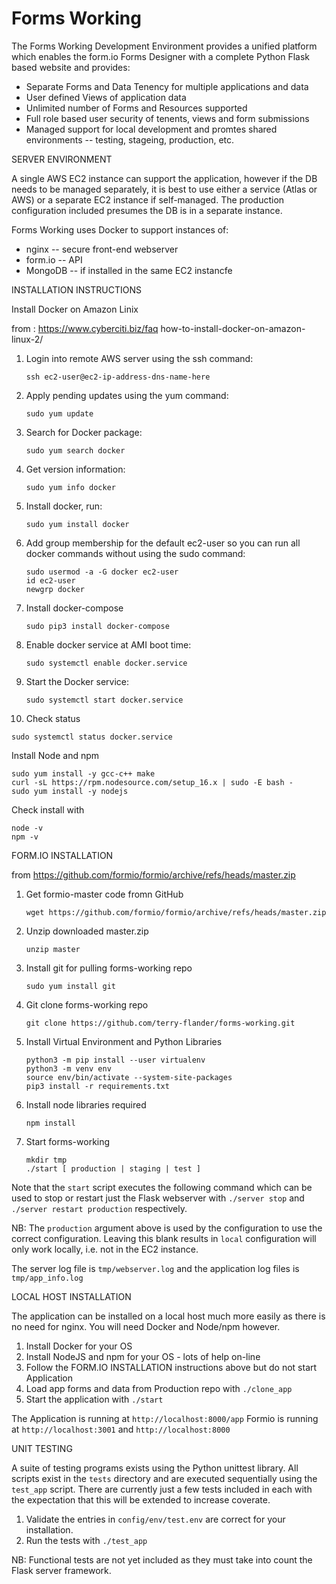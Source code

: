 Forms Working
===============================
The Forms Working Development Environment provides a unified platform which enables the form.io Forms Designer with a complete Python Flask based website and provides:

- Separate Forms and Data Tenency for multiple applications and data
- User defined Views of application data
- Unlimited number of Forms and Resources supported
- Full role based user security of tenents, views and form submissions
- Managed support for local development and promtes shared environments -- testing, stageing, production, etc.

SERVER ENVIRONMENT

A single AWS EC2 instance can support the application, however if the DB needs to be managed separately, it is best to use either a service (Atlas or AWS) or a separate EC2 instance if self-managed. The production configuration included presumes the DB is in a separate instance.

Forms Working uses Docker to support instances of:
- nginx -- secure front-end webserver
- form.io -- API
- MongoDB -- if installed in the same EC2 instancfe

INSTALLATION INSTRUCTIONS

Install Docker on Amazon Linix

   from : https://www.cyberciti.biz/faq how-to-install-docker-on-amazon-linux-2/

1. Login into remote AWS server using the ssh command:
   ```
   ssh ec2-user@ec2-ip-address-dns-name-here
   ```
2. Apply pending updates using the yum command:
   ```
   sudo yum update
   ```
3. Search for Docker package:
   ```
   sudo yum search docker
   ```
4. Get version information:
   ```
   sudo yum info docker
   ```
5. Install docker, run:
   ```
   sudo yum install docker
   ```
6. Add group membership for the default ec2-user so you can run all docker commands without using the sudo command:
   ```
   sudo usermod -a -G docker ec2-user
   id ec2-user
   newgrp docker
   ```
7. Install docker-compose
   ```
   sudo pip3 install docker-compose
   ```
8. Enable docker service at AMI boot time:
   ```
   sudo systemctl enable docker.service
   ```
9. Start the Docker service:
   ```
   sudo systemctl start docker.service
   ```
10. Check status
   ```
   sudo systemctl status docker.service
   ```
Install Node and npm
   ```
   sudo yum install -y gcc-c++ make 
   curl -sL https://rpm.nodesource.com/setup_16.x | sudo -E bash - 
   sudo yum install -y nodejs
   ```

Check install with
   ```
   node -v
   npm -v
   ```

FORM.IO INSTALLATION

from https://github.com/formio/formio/archive/refs/heads/master.zip

1. Get formio-master code fromn GitHub
   ```
   wget https://github.com/formio/formio/archive/refs/heads/master.zip
   ```
2. Unzip downloaded master.zip
   ```
   unzip master
   ```
3. Install git for pulling forms-working repo
   ```
   sudo yum install git
   ```
4. Git clone forms-working repo
   ```
   git clone https://github.com/terry-flander/forms-working.git
   ```
5. Install Virtual Environment and Python Libraries
   ```
   python3 -m pip install --user virtualenv
   python3 -m venv env
   source env/bin/activate --system-site-packages
   pip3 install -r requirements.txt
   ```
6. Install node libraries required
   ```
   npm install
   ```
7. Start forms-working
   ```
   mkdir tmp
   ./start [ production | staging | test ]
   ```
Note that the ``start`` script executes the following command which can be used to stop or restart just the Flask webserver with ``./server stop`` and  ``./server restart production`` respectively.

NB: The ``production`` argument above is used by the configuration to use the correct configuration. Leaving this blank results in ``local`` configuration will only work locally, i.e. not in the EC2 instance.

The server log file is ``tmp/webserver.log`` and the application log files is ``tmp/app_info.log``

LOCAL HOST INSTALLATION

The application can be installed on a local host much more easily as there is no need for nginx. You will need Docker and Node/npm however.

1. Install Docker for your OS
2. Install NodeJS and npm for your OS - lots of help on-line
3. Follow the FORM.IO INSTALLATION instructions above but do not start Application
4. Load app forms and data from Production repo with ``./clone_app``
5. Start the application with ``./start``

The Application is running at ``http://localhost:8000/app``
Formio is running at ``http://localhost:3001`` and ``http://localhost:8000``

UNIT TESTING

A suite of testing programs exists using the Python unittest library. All scripts exist in the ``tests`` directory and are executed sequentially using the ``test_app`` script. There are currently just a few tests included in each with the expectation that this will be extended to increase coverate.

1. Validate the entries in ``config/env/test.env`` are correct for your installation.
2. Run the tests with ``./test_app``

NB: Functional tests are not yet included as they must take into count the Flask server framework.


